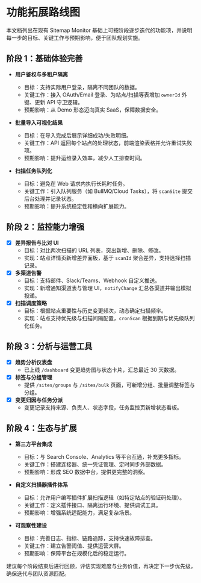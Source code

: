 # 功能拓展路线图

本文档列出在现有 Sitemap Monitor 基础上可按阶段逐步迭代的功能项，并说明每一步的目标、关键工作与预期影响，便于团队规划实施。

## 阶段 1：基础体验完善

- **用户鉴权与多租户隔离**
  - 目标：支持实际用户登录，隔离不同团队的数据。
  - 关键工作：接入 OAuth/Email 登录、为站点/扫描等表增加 `ownerId` 外键、更新 API 守卫逻辑。
  - 预期影响：从 Demo 形态迈向真实 SaaS，保障数据安全。

- **批量导入可视化结果**
  - 目标：在导入完成后展示详细成功/失败明细。
  - 关键工作：API 返回每个站点的处理状态，前端渲染表格并允许重试失败项。
  - 预期影响：提升运维录入效率，减少人工排查时间。

- **扫描任务队列化**
  - 目标：避免在 Web 请求内执行长耗时任务。
  - 关键工作：引入队列服务（如 BullMQ/Cloud Tasks），将 `scanSite` 提交后台处理并记录状态。
  - 预期影响：提升系统稳定性和横向扩展能力。

## 阶段 2：监控能力增强

- [x] **差异报告与比对 UI**
  - 目标：对比两次扫描的 URL 列表，突出新增、删除、修改。
  - 实现：站点详情页新增差异面板，基于 `scanId` 聚合差异，支持选择扫描记录。
- [x] **多渠道告警**
  - 目标：支持邮件、Slack/Teams、Webhook 自定义推送。
  - 实现：新增通知渠道表与管理 UI，`notifyChange` 汇总各渠道并输出模拟投递。
- [x] **扫描调度策略**
  - 目标：根据站点重要性与历史变更频次，动态确定扫描频率。
  - 实现：站点支持优先级与扫描间隔配置，`cronScan` 根据到期与优先级队列化任务。

## 阶段 3：分析与运营工具

- [x] **趋势分析仪表盘**
  - 已上线 `/dashboard` 变更趋势图与状态卡片，汇总最近 30 天数据。
- [x] **标签与分组管理**
  - 提供 `/sites/groups` 与 `/sites/bulk` 页面，可新增分组、批量调整标签与分组。
- [x] **变更归因与任务分派**
  - 变更记录支持来源、负责人、状态字段，任务监控页新增状态看板。

## 阶段 4：生态与扩展

- **第三方平台集成**
  - 目标：与 Search Console、Analytics 等平台互通，补充更多指标。
  - 关键工作：搭建连接器、统一凭证管理、定时同步外部数据。
  - 预期影响：形成 SEO 数据中台，提供更完整的洞察。

- **自定义扫描器插件体系**
  - 目标：允许用户编写插件扩展扫描逻辑（如特定站点的验证码处理）。
  - 关键工作：定义插件接口、隔离运行环境、提供调试工具。
  - 预期影响：增强系统适配能力，满足复杂场景。

- **可观察性建设**
  - 目标：完善日志、指标、链路追踪，支持快速故障排查。
  - 关键工作：建立告警阈值、提供运营大屏。
  - 预期影响：保障平台在规模化后的稳定运行。

建议每个阶段结束后进行回顾，评估实现难度与业务价值，再决定下一步优先级，确保迭代与团队资源匹配。
